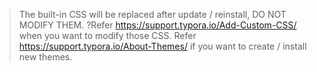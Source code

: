 > The built-in CSS will be replaced after update / reinstall, DO NOT MODIFY THEM.
?Refer https://support.typora.io/Add-Custom-CSS/ when you want to modify those CSS.
Refer https://support.typora.io/About-Themes/ if you want to create / install new themes. 